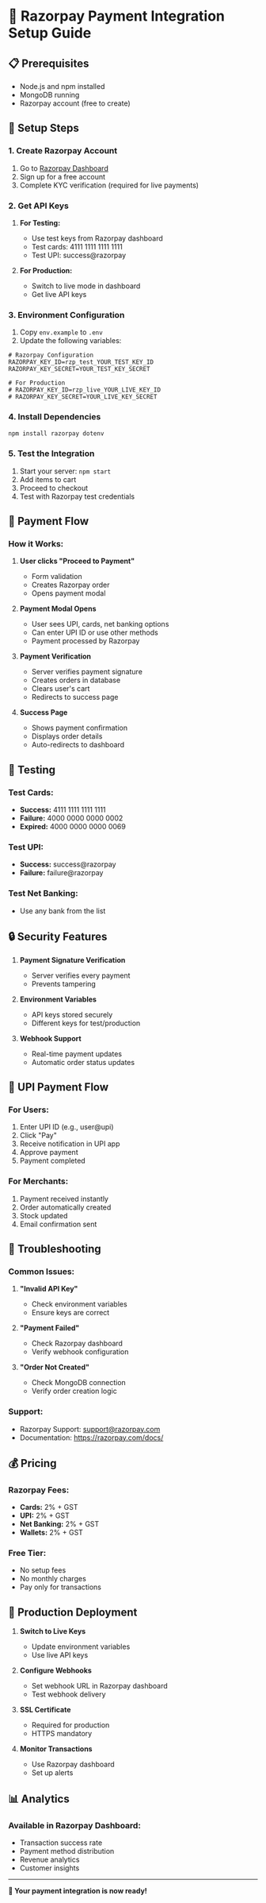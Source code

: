# 🏦 Razorpay Payment Integration Setup Guide

## 📋 Prerequisites
- Node.js and npm installed
- MongoDB running
- Razorpay account (free to create)

## 🚀 Setup Steps

### 1. Create Razorpay Account
1. Go to [Razorpay Dashboard](https://dashboard.razorpay.com/)
2. Sign up for a free account
3. Complete KYC verification (required for live payments)

### 2. Get API Keys
1. **For Testing:**
   - Use test keys from Razorpay dashboard
   - Test cards: 4111 1111 1111 1111
   - Test UPI: success@razorpay

2. **For Production:**
   - Switch to live mode in dashboard
   - Get live API keys

### 3. Environment Configuration
1. Copy `env.example` to `.env`
2. Update the following variables:

```env
# Razorpay Configuration
RAZORPAY_KEY_ID=rzp_test_YOUR_TEST_KEY_ID
RAZORPAY_KEY_SECRET=YOUR_TEST_KEY_SECRET

# For Production
# RAZORPAY_KEY_ID=rzp_live_YOUR_LIVE_KEY_ID
# RAZORPAY_KEY_SECRET=YOUR_LIVE_KEY_SECRET
```

### 4. Install Dependencies
```bash
npm install razorpay dotenv
```

### 5. Test the Integration
1. Start your server: `npm start`
2. Add items to cart
3. Proceed to checkout
4. Test with Razorpay test credentials

## 🔧 Payment Flow

### How it Works:
1. **User clicks "Proceed to Payment"**
   - Form validation
   - Creates Razorpay order
   - Opens payment modal

2. **Payment Modal Opens**
   - User sees UPI, cards, net banking options
   - Can enter UPI ID or use other methods
   - Payment processed by Razorpay

3. **Payment Verification**
   - Server verifies payment signature
   - Creates orders in database
   - Clears user's cart
   - Redirects to success page

4. **Success Page**
   - Shows payment confirmation
   - Displays order details
   - Auto-redirects to dashboard

## 🧪 Testing

### Test Cards:
- **Success:** 4111 1111 1111 1111
- **Failure:** 4000 0000 0000 0002
- **Expired:** 4000 0000 0000 0069

### Test UPI:
- **Success:** success@razorpay
- **Failure:** failure@razorpay

### Test Net Banking:
- Use any bank from the list

## 🔒 Security Features

1. **Payment Signature Verification**
   - Server verifies every payment
   - Prevents tampering

2. **Environment Variables**
   - API keys stored securely
   - Different keys for test/production

3. **Webhook Support**
   - Real-time payment updates
   - Automatic order status updates

## 📱 UPI Payment Flow

### For Users:
1. Enter UPI ID (e.g., user@upi)
2. Click "Pay"
3. Receive notification in UPI app
4. Approve payment
5. Payment completed

### For Merchants:
1. Payment received instantly
2. Order automatically created
3. Stock updated
4. Email confirmation sent

## 🚨 Troubleshooting

### Common Issues:
1. **"Invalid API Key"**
   - Check environment variables
   - Ensure keys are correct

2. **"Payment Failed"**
   - Check Razorpay dashboard
   - Verify webhook configuration

3. **"Order Not Created"**
   - Check MongoDB connection
   - Verify order creation logic

### Support:
- Razorpay Support: support@razorpay.com
- Documentation: https://razorpay.com/docs/

## 💰 Pricing

### Razorpay Fees:
- **Cards:** 2% + GST
- **UPI:** 2% + GST
- **Net Banking:** 2% + GST
- **Wallets:** 2% + GST

### Free Tier:
- No setup fees
- No monthly charges
- Pay only for transactions

## 🔄 Production Deployment

1. **Switch to Live Keys**
   - Update environment variables
   - Use live API keys

2. **Configure Webhooks**
   - Set webhook URL in Razorpay dashboard
   - Test webhook delivery

3. **SSL Certificate**
   - Required for production
   - HTTPS mandatory

4. **Monitor Transactions**
   - Use Razorpay dashboard
   - Set up alerts

## 📊 Analytics

### Available in Razorpay Dashboard:
- Transaction success rate
- Payment method distribution
- Revenue analytics
- Customer insights

---

**🎉 Your payment integration is now ready!** 